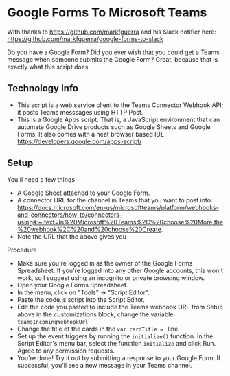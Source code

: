 # Google Forms To Microsoft Teams

With thanks to https://github.com/markfguerra and his Slack notifier here: https://github.com/markfguerra/google-forms-to-slack

Do you have a Google Form? Did you ever wish that you could get a Teams message when someone submits the Google Form? Great, because that is exactly what this script does.

## Technology Info
 - This script is a web service client to the Teams Connector Webhook API; it posts Teams messsages using HTTP Post.
 - This is a Google Apps script. That is, a JavaScript environment that can automate Google Drive products such as Google Sheets and Google Forms. It also comes with a neat browser based IDE. https://developers.google.com/apps-script/

## Setup
You'll need a few things
- A Google Sheet attached to your Google Form.
- A connector URL for the channel in Teams that you want to post into: https://docs.microsoft.com/en-us/microsoftteams/platform/webhooks-and-connectors/how-to/connectors-using#:~:text=In%20Microsoft%20Teams%2C%20choose%20More,the%20webhook%2C%20and%20choose%20Create.
- Note the URL that the above gives you

Procedure
 - Make sure you're logged in as the owner of the Google Forms Spreadsheet. If you're logged into any other Google accounts, this won't work, so I suggest using an incognito or private browsing window.
 - Open your Google Forms Spreadsheet.
 - In the menu, click on "Tools" -> "Script Editor".
 - Paste the code.js script into the Script Editor.
 - Edit the code you pasted to include the Teams webhook URL from Setup above in the customizations block; change the variable `teamsIncomingWebhookUrl`
 - Change the title of the cards in the `var cardTitle = ` line.
 - Set up the event triggers by running the `initialize()` function. In the Script Editor's menu bar, select the function `initialize` and click Run. Agree to any permission requests.
 - You're done! Try it out by submitting a response to your Google Form. If successful, you'll see a new message in your Teams channel.
